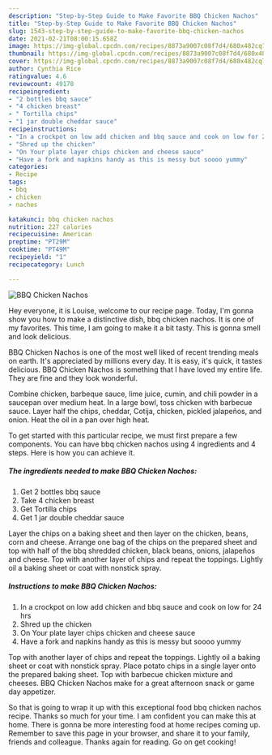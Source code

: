 ```yaml
---
description: "Step-by-Step Guide to Make Favorite BBQ Chicken Nachos"
title: "Step-by-Step Guide to Make Favorite BBQ Chicken Nachos"
slug: 1543-step-by-step-guide-to-make-favorite-bbq-chicken-nachos
date: 2021-02-21T08:00:15.658Z
image: https://img-global.cpcdn.com/recipes/8873a9007c08f7d4/680x482cq70/bbq-chicken-nachos-recipe-main-photo.jpg
thumbnail: https://img-global.cpcdn.com/recipes/8873a9007c08f7d4/680x482cq70/bbq-chicken-nachos-recipe-main-photo.jpg
cover: https://img-global.cpcdn.com/recipes/8873a9007c08f7d4/680x482cq70/bbq-chicken-nachos-recipe-main-photo.jpg
author: Cynthia Rice
ratingvalue: 4.6
reviewcount: 49178
recipeingredient:
- "2 bottles bbq sauce"
- "4 chicken breast"
- " Tortilla chips"
- "1 jar double cheddar sauce"
recipeinstructions:
- "In a crockpot on low add chicken and bbq sauce and cook on low for 24 hrs"
- "Shred up the chicken"
- "On Your plate layer chips chicken and cheese sauce"
- "Have a fork and napkins handy as this is messy but soooo yummy"
categories:
- Recipe
tags:
- bbq
- chicken
- nachos

katakunci: bbq chicken nachos 
nutrition: 227 calories
recipecuisine: American
preptime: "PT29M"
cooktime: "PT49M"
recipeyield: "1"
recipecategory: Lunch

---
```



![BBQ Chicken Nachos](https://img-global.cpcdn.com/recipes/8873a9007c08f7d4/680x482cq70/bbq-chicken-nachos-recipe-main-photo.jpg)

Hey everyone, it is Louise, welcome to our recipe page. Today, I'm gonna show you how to make a distinctive dish, bbq chicken nachos. It is one of my favorites. This time, I am going to make it a bit tasty. This is gonna smell and look delicious.

BBQ Chicken Nachos is one of the most well liked of recent trending meals on earth. It's appreciated by millions every day. It is easy, it's quick, it tastes delicious. BBQ Chicken Nachos is something that I have loved my entire life. They are fine and they look wonderful.

Combine chicken, barbeque sauce, lime juice, cumin, and chili powder in a saucepan over medium heat. In a large bowl, toss chicken with barbecue sauce. Layer half the chips, cheddar, Cotija, chicken, pickled jalapeños, and onion. Heat the oil in a pan over high heat.


To get started with this particular recipe, we must first prepare a few components. You can have bbq chicken nachos using 4 ingredients and 4 steps. Here is how you can achieve it.

<!--inarticleads1-->

##### The ingredients needed to make BBQ Chicken Nachos:

1. Get 2 bottles bbq sauce
1. Take 4 chicken breast
1. Get  Tortilla chips
1. Get 1 jar double cheddar sauce


Layer the chips on a baking sheet and then layer on the chicken, beans, corn and cheese. Arrange one bag of the chips on the prepared sheet and top with half of the bbq shredded chicken, black beans, onions, jalapeños and cheese. Top with another layer of chips and repeat the toppings. Lightly oil a baking sheet or coat with nonstick spray. 

<!--inarticleads2-->

##### Instructions to make BBQ Chicken Nachos:

1. In a crockpot on low add chicken and bbq sauce and cook on low for 24 hrs
1. Shred up the chicken
1. On Your plate layer chips chicken and cheese sauce
1. Have a fork and napkins handy as this is messy but soooo yummy


Top with another layer of chips and repeat the toppings. Lightly oil a baking sheet or coat with nonstick spray. Place potato chips in a single layer onto the prepared baking sheet. Top with barbecue chicken mixture and cheeses. BBQ Chicken Nachos make for a great afternoon snack or game day appetizer. 

So that is going to wrap it up with this exceptional food bbq chicken nachos recipe. Thanks so much for your time. I am confident you can make this at home. There is gonna be more interesting food at home recipes coming up. Remember to save this page in your browser, and share it to your family, friends and colleague. Thanks again for reading. Go on get cooking!
